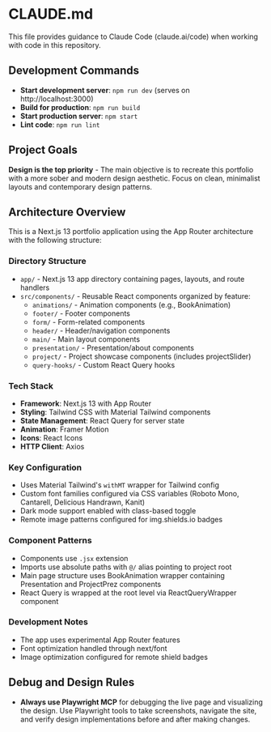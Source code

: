 # CLAUDE.md

This file provides guidance to Claude Code (claude.ai/code) when working with code in this repository.

## Development Commands

- **Start development server**: `npm run dev` (serves on http://localhost:3000)
- **Build for production**: `npm run build`
- **Start production server**: `npm start`
- **Lint code**: `npm run lint`

## Project Goals

**Design is the top priority** - The main objective is to recreate this portfolio with a more sober and modern design aesthetic. Focus on clean, minimalist layouts and contemporary design patterns.

## Architecture Overview

This is a Next.js 13 portfolio application using the App Router architecture with the following structure:

### Directory Structure
- `app/` - Next.js 13 app directory containing pages, layouts, and route handlers
- `src/components/` - Reusable React components organized by feature:
  - `animations/` - Animation components (e.g., BookAnimation)
  - `footer/` - Footer components
  - `form/` - Form-related components
  - `header/` - Header/navigation components
  - `main/` - Main layout components
  - `presentation/` - Presentation/about components
  - `project/` - Project showcase components (includes projectSlider)
  - `query-hooks/` - Custom React Query hooks

### Tech Stack
- **Framework**: Next.js 13 with App Router
- **Styling**: Tailwind CSS with Material Tailwind components
- **State Management**: React Query for server state
- **Animation**: Framer Motion
- **Icons**: React Icons
- **HTTP Client**: Axios

### Key Configuration
- Uses Material Tailwind's `withMT` wrapper for Tailwind config
- Custom font families configured via CSS variables (Roboto Mono, Cantarell, Delicious Handrawn, Kanit)
- Dark mode support enabled with class-based toggle
- Remote image patterns configured for img.shields.io badges

### Component Patterns
- Components use `.jsx` extension
- Imports use absolute paths with `@/` alias pointing to project root
- Main page structure uses BookAnimation wrapper containing Presentation and ProjectPrez components
- React Query is wrapped at the root level via ReactQueryWrapper component

### Development Notes
- The app uses experimental App Router features
- Font optimization handled through next/font
- Image optimization configured for remote shield badges

## Debug and Design Rules

- **Always use Playwright MCP** for debugging the live page and visualizing the design. Use Playwright tools to take screenshots, navigate the site, and verify design implementations before and after making changes.